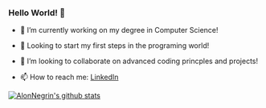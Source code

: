 ###                                     Hello World! 👋

- 🔭 I’m currently working on my degree in Computer Science!

- 🌱 Looking to start my first steps in the programing world!

- 👯 I’m looking to collaborate on advanced coding princples and projects!

- 📫 How to reach me: [LinkedIn](https://www.linkedin.com/in/alon-negrin-8241a4224/)

[![AlonNegrin's github stats](https://github-readme-stats.vercel.app/api?username=AlonNegrin&count_private=true&show_icons=true&theme=radical&hide_rank=false)](https://github.com/anuraghazra/github-readme-stats)

<!--
**AlonNegrin/AlonNegrin** is a ✨ _special_ ✨ repository because its `README.md` (this file) appears on your GitHub profile.

Here are some ideas to get you started:

- 🔭 I’m currently working on ...
- 🌱 I’m currently learning ...
- 👯 I’m looking to collaborate on ...
- 🤔 I’m looking for help with ...
- 💬 Ask me about ...
- 📫 How to reach me: ...
- 😄 Pronouns: ...
- ⚡ Fun fact: ...
-->
